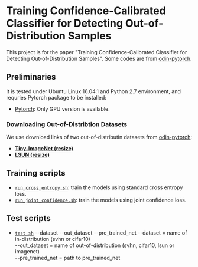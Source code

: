 # Training Confidence-Calibrated Classifier for Detecting Out-of-Distribution Samples

This project is for the paper "Training Confidence-Calibrated Classifier for Detecting Out-of-Distribution Samples". Some codes are from [odin-pytorch](https://github.com/ShiyuLiang/odin-pytorch).  

## Preliminaries

It is tested under Ubuntu Linux 16.04.1 and Python 2.7 environment, and requries Pytorch package to be installed:

* [Pytorch](http://pytorch.org/): Only GPU version is available.

### Downloading  Out-of-Distribtion Datasets
We use download links of two out-of-distributin datasets from [odin-pytorch](https://github.com/ShiyuLiang/odin-pytorch):

* **[Tiny-ImageNet (resize)](https://www.dropbox.com/s/kp3my3412u5k9rl/Imagenet_resize.tar.gz)**
* **[LSUN (resize)](https://www.dropbox.com/s/moqh2wh8696c3yl/LSUN_resize.tar.gz)** 

## Training scripts

* [`run_cross_entropy.sh`](./scripts/run_cross_entropy.sh): train the models using standard cross entropy loss.
* [`run_joint_confidence.sh`](./scripts/run_joint_confidence.sh): train the models using joint confidence loss.

## Test scripts

* [`test.sh`](./scripts/test.sh) --dataset --out_dataset --pre_trained_net 
  --dataset = name of in-distribution (svhn or cifar10) \
  --out_dataset = name of out-of-distribution (svhn, cifar10, lsun or imagenet) \
  --pre_trained_net = path to pre_trained_net
